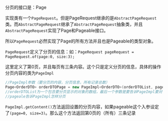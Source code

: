 分页的接口是：Page<T>

实现类有一个`PageRequest`。但是PageRequest继承的是`AbstractPageRequest`类。而`AbstractPageRequest`继承了`AbstractPageRequest`抽象类，并且`AbstractPageRequest`实现了Page和Pageable接口。

所以`PageRequest`必然实现了Page的所有方法并且也是Pageable的类型对象。

`PageRequest`定义了分页的信息：如：`PageRequest pageRequest = PageRequest.of(page:0, size:3);`

这里定义了第0页，并且每页有三条内容。这个只是定义分页的信息，具体的操作分页内容的类为`PageImpl`

```java
//PageImpl参数（要分页的内容，分页信息，所有记录总数）
Page<OrderDTO> orderDTOPage = new PageImpl<OrderDTO>(orderDTOList, pageable, orderDTO.getTotalElements());
//orderDTOList为一个包含要分页显示的对象的数组，最后一个参数是要告诉PageImpl要对多少记录分页
//pageale告诉PageImpl怎样分页
```

`PageImpl.getContent()`方法返回设置的分页内容，如果pageable这个入参设定了`(page=0, size=3)`。那么这个方法返回第0页的（所有）三条记录